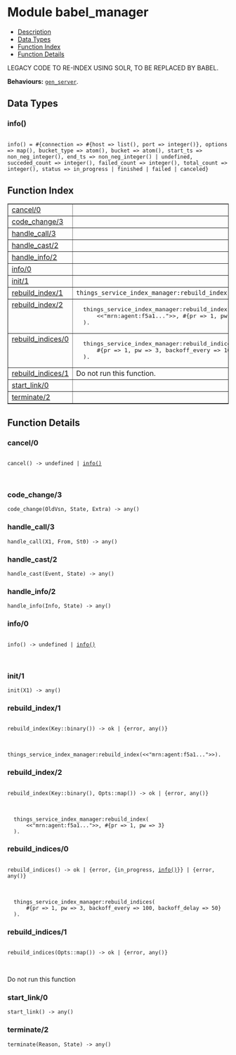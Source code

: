 

# Module babel_manager #
* [Description](#description)
* [Data Types](#types)
* [Function Index](#index)
* [Function Details](#functions)

LEGACY CODE TO RE-INDEX USING SOLR, TO BE REPLACED BY BABEL.

__Behaviours:__ [`gen_server`](gen_server.md).

<a name="types"></a>

## Data Types ##




### <a name="type-info">info()</a> ###


<pre><code>
info() = #{connection =&gt; #{host =&gt; list(), port =&gt; integer()}, options =&gt; map(), bucket_type =&gt; atom(), bucket =&gt; atom(), start_ts =&gt; non_neg_integer(), end_ts =&gt; non_neg_integer() | undefined, succeded_count =&gt; integer(), failed_count =&gt; integer(), total_count =&gt; integer(), status =&gt; in_progress | finished | failed | canceled}
</code></pre>

<a name="index"></a>

## Function Index ##


<table width="100%" border="1" cellspacing="0" cellpadding="2" summary="function index"><tr><td valign="top"><a href="#cancel-0">cancel/0</a></td><td></td></tr><tr><td valign="top"><a href="#code_change-3">code_change/3</a></td><td></td></tr><tr><td valign="top"><a href="#handle_call-3">handle_call/3</a></td><td></td></tr><tr><td valign="top"><a href="#handle_cast-2">handle_cast/2</a></td><td></td></tr><tr><td valign="top"><a href="#handle_info-2">handle_info/2</a></td><td></td></tr><tr><td valign="top"><a href="#info-0">info/0</a></td><td></td></tr><tr><td valign="top"><a href="#init-1">init/1</a></td><td></td></tr><tr><td valign="top"><a href="#rebuild_index-1">rebuild_index/1</a></td><td>
<code>things_service_index_manager:rebuild_index(<<"mrn:agent:f5a1...">>).</code></td></tr><tr><td valign="top"><a href="#rebuild_index-2">rebuild_index/2</a></td><td>
<pre>  things_service_index_manager:rebuild_index(
      <<"mrn:agent:f5a1...">>, #{pr => 1, pw => 3}
  ).</pre></td></tr><tr><td valign="top"><a href="#rebuild_indices-0">rebuild_indices/0</a></td><td>
<pre>  things_service_index_manager:rebuild_indices(
      #{pr => 1, pw => 3, backoff_every => 100, backoff_delay => 50}
  ).</pre></td></tr><tr><td valign="top"><a href="#rebuild_indices-1">rebuild_indices/1</a></td><td>Do not run this function.</td></tr><tr><td valign="top"><a href="#start_link-0">start_link/0</a></td><td></td></tr><tr><td valign="top"><a href="#terminate-2">terminate/2</a></td><td></td></tr></table>


<a name="functions"></a>

## Function Details ##

<a name="cancel-0"></a>

### cancel/0 ###

<pre><code>
cancel() -&gt; undefined | <a href="#type-info">info()</a>
</code></pre>
<br />

<a name="code_change-3"></a>

### code_change/3 ###

`code_change(OldVsn, State, Extra) -> any()`

<a name="handle_call-3"></a>

### handle_call/3 ###

`handle_call(X1, From, St0) -> any()`

<a name="handle_cast-2"></a>

### handle_cast/2 ###

`handle_cast(Event, State) -> any()`

<a name="handle_info-2"></a>

### handle_info/2 ###

`handle_info(Info, State) -> any()`

<a name="info-0"></a>

### info/0 ###

<pre><code>
info() -&gt; undefined | <a href="#type-info">info()</a>
</code></pre>
<br />

<a name="init-1"></a>

### init/1 ###

`init(X1) -> any()`

<a name="rebuild_index-1"></a>

### rebuild_index/1 ###

<pre><code>
rebuild_index(Key::binary()) -&gt; ok | {error, any()}
</code></pre>
<br />

`things_service_index_manager:rebuild_index(<<"mrn:agent:f5a1...">>).`

<a name="rebuild_index-2"></a>

### rebuild_index/2 ###

<pre><code>
rebuild_index(Key::binary(), Opts::map()) -&gt; ok | {error, any()}
</code></pre>
<br />


```
  things_service_index_manager:rebuild_index(
      <<"mrn:agent:f5a1...">>, #{pr => 1, pw => 3}
  ).
```

<a name="rebuild_indices-0"></a>

### rebuild_indices/0 ###

<pre><code>
rebuild_indices() -&gt; ok | {error, {in_progress, <a href="#type-info">info()</a>}} | {error, any()}
</code></pre>
<br />


```
  things_service_index_manager:rebuild_indices(
      #{pr => 1, pw => 3, backoff_every => 100, backoff_delay => 50}
  ).
```

<a name="rebuild_indices-1"></a>

### rebuild_indices/1 ###

<pre><code>
rebuild_indices(Opts::map()) -&gt; ok | {error, any()}
</code></pre>
<br />

Do not run this function

<a name="start_link-0"></a>

### start_link/0 ###

`start_link() -> any()`

<a name="terminate-2"></a>

### terminate/2 ###

`terminate(Reason, State) -> any()`

